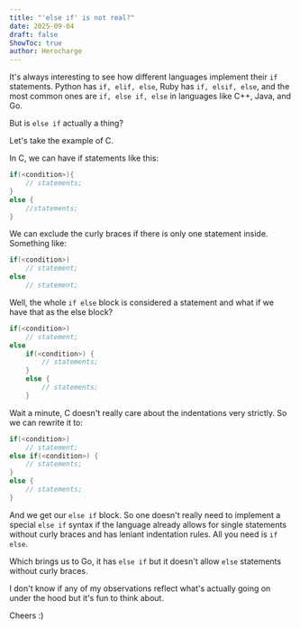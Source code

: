 ```yaml
---
title: "'else if' is not real?"
date: 2025-09-04
draft: false
ShowToc: true
author: Herocharge
---
```


It's always interesting to see how different languages implement their `if` statements.
Python has `if, elif, else`, Ruby has `if, elsif, else`, and the most common ones are `if, else if, else` in languages like C++, Java, and Go.

But is `else if` actually a thing?

Let's take the example of C.

In C, we can have if statements like this:
```c
if(<condition>){
    // statements;
}
else {
    //statements;
}
```


We can exclude the curly braces if there is only one statement inside.
Something like:

```c
if(<condition>)
    // statement;
else
    // statement;
```

Well, the whole `if else` block is considered a statement and what if we have that as the else block?

```c
if(<condition>)
    // statement;
else
    if(<condition>) {
        // statements;
    }
    else {
        // statements;
    }
```

Wait a minute, C doesn't really care about the indentations very strictly. So we can rewrite it to:

```c
if(<condition>)
    // statement;
else if(<condition>) {
    // statements;
}
else {
    // statements;
}
```


And we get our `else if` block. So one doesn't really need to implement a special `else if` syntax if the language already allows for single statements without curly braces and has leniant indentation rules. All you need is `if else`.

Which brings us to Go, it has `else if` but it doesn't allow `else` statements without curly braces.

I don't know if any of my observations reflect what's actually going on under the hood but it's fun to think about. 

Cheers :)